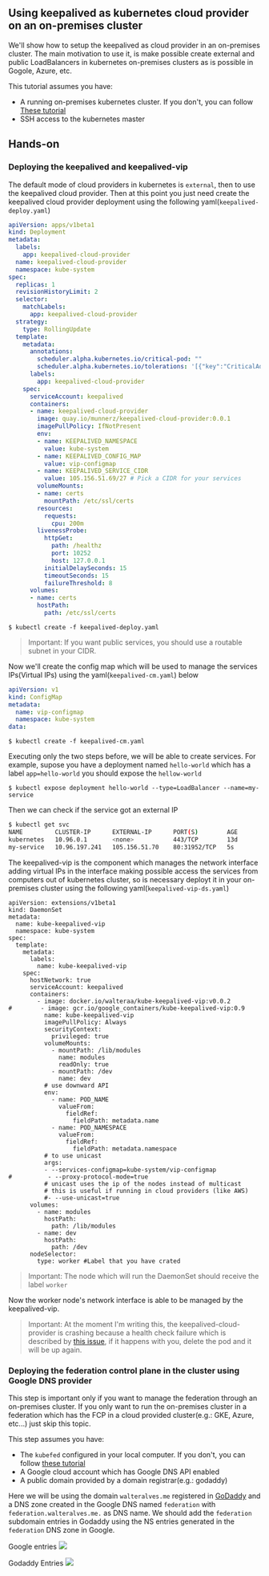 ## Using keepalived as kubernetes cloud provider on an on-premises cluster

We'll show how to setup the keepalived as cloud provider in an on-premises cluster. The main motivation to use it, is make possible create external and public LoadBalancers in kubernetes on-premises clusters as is possible in Gogole, Azure, etc.

This tutorial assumes you have:

* A running on-premises kubernetes cluster. If you don't, you can follow [These tutorial](../k8s-on-prem)
* SSH access to the kubernetes master


## Hands-on

### Deploying the keepalived and keepalived-vip

The default mode of cloud providers in kubernetes is `external`, then to use the keepalived cloud provider. Then at this point you just need create the keepalived cloud provider deployment using the following yaml(`keepalived-deploy.yaml`)

```yaml
apiVersion: apps/v1beta1
kind: Deployment
metadata:
  labels:
    app: keepalived-cloud-provider
  name: keepalived-cloud-provider
  namespace: kube-system
spec:
  replicas: 1
  revisionHistoryLimit: 2
  selector:
    matchLabels:
      app: keepalived-cloud-provider
  strategy:
    type: RollingUpdate
  template:
    metadata:
      annotations:
        scheduler.alpha.kubernetes.io/critical-pod: ""
        scheduler.alpha.kubernetes.io/tolerations: '[{"key":"CriticalAddonsOnly", "operator":"Exists"}]'
      labels:
        app: keepalived-cloud-provider
    spec:
      serviceAccount: keepalived
      containers:
      - name: keepalived-cloud-provider
        image: quay.io/munnerz/keepalived-cloud-provider:0.0.1
        imagePullPolicy: IfNotPresent
        env:
        - name: KEEPALIVED_NAMESPACE
          value: kube-system
        - name: KEEPALIVED_CONFIG_MAP
          value: vip-configmap
        - name: KEEPALIVED_SERVICE_CIDR
          value: 105.156.51.69/27 # Pick a CIDR for your services
        volumeMounts:
        - name: certs
          mountPath: /etc/ssl/certs
        resources:
          requests:
            cpu: 200m
        livenessProbe:
          httpGet:
            path: /healthz
            port: 10252
            host: 127.0.0.1
          initialDelaySeconds: 15
          timeoutSeconds: 15
          failureThreshold: 8
      volumes:
      - name: certs
        hostPath:
          path: /etc/ssl/certs
```


`$ kubectl create -f keepalived-deploy.yaml`

>Important: If you want public services, you should use a routable subnet in your CIDR.


Now we'll create the config map which will be used to manage the services IPs(Virtual IPs) using the yaml(`keepalived-cm.yaml`) below

```yaml
apiVersion: v1
kind: ConfigMap
metadata:
  name: vip-configmap
  namespace: kube-system
data:
```

`$ kubectl create -f keepalived-cm.yaml`

Executing only the two steps before, we will be able to create services. For example, supose you have a deployment named `hello-world` which has a label `app=hello-world` you should expose the `hellow-world` 

`$ kubectl expose deployment hello-world --type=LoadBalancer --name=my-service`

Then we can check if the service got an external IP

```bash
$ kubectl get svc 
NAME         CLUSTER-IP      EXTERNAL-IP      PORT(S)        AGE
kubernetes   10.96.0.1       <none>           443/TCP        13d
my-service   10.96.197.241   105.156.51.70    80:31952/TCP   5s
```

The keepalived-vip is the component which manages the network interface adding virtual IPs in the interface making possible access the services from computers out of kubernetes cluster, so is necessary deployt it in your on-premises cluster using the following yaml(`keepalived-vip-ds.yaml`)


```
apiVersion: extensions/v1beta1
kind: DaemonSet
metadata:
  name: kube-keepalived-vip
  namespace: kube-system
spec:
  template:
    metadata:
      labels:
        name: kube-keepalived-vip
    spec:
      hostNetwork: true
      serviceAccount: keepalived
      containers:
        - image: docker.io/walteraa/kube-keepalived-vip:v0.0.2
#        - image: gcr.io/google_containers/kube-keepalived-vip:0.9
          name: kube-keepalived-vip
          imagePullPolicy: Always
          securityContext:
            privileged: true
          volumeMounts:
            - mountPath: /lib/modules
              name: modules
              readOnly: true
            - mountPath: /dev
              name: dev
          # use downward API
          env:
            - name: POD_NAME
              valueFrom:
                fieldRef:
                  fieldPath: metadata.name
            - name: POD_NAMESPACE
              valueFrom:
                fieldRef:
                  fieldPath: metadata.namespace
          # to use unicast
          args:
          - --services-configmap=kube-system/vip-configmap
#          - --proxy-protocol-mode=true
          # unicast uses the ip of the nodes instead of multicast
          # this is useful if running in cloud providers (like AWS)
          #- --use-unicast=true
      volumes:
        - name: modules
          hostPath:
            path: /lib/modules
        - name: dev
          hostPath:
            path: /dev
      nodeSelector:
        type: worker #Label that you have crated
```

> Important: The node which will run the DaemonSet should receive the label `worker`

Now the worker node's network interface is able to be managed by the keepalived-vip.


> Important: At the moment I'm writing this, the keepalived-cloud-provider is crashing because a health check failure which is described by [this issue](https://github.com/munnerz/keepalived-cloud-provider/issues/2), if it happens with you, delete the pod and it will be up again.

### Deploying the federation control plane in the cluster using Google DNS provider

This step is important only if you want to manage the federation through an on-premises cluster. If you only want to run the on-premises cluster in a federation which has the FCP in a cloud provided cluster(e.g.: GKE, Azure, etc...) just skip this topic.

This step assumes you have:

* The `kubefed` configured in your local computer. If you don't, you can follow [these tutorial](..#kubernetes-federation-administratorkubefed)
* A Google cloud account which has Google DNS API enabled
* A public domain provided by a domain registrar(e.g.: godaddy)


Here we will be using the domain `walteralves.me` registered in [GoDaddy](https://br.godaddy.com/) and a DNS zone created in the Google DNS named `federation` with `federation.walteralves.me.` as DNS name. We should add the `federation` subdomain entries in Godaddy using the NS entries generated in the `federation` DNS zone in Google.

Google entries
![](images/google_dns.png?raw=true)

Godaddy Entries
![](images/godaddy.png?raw=true)


